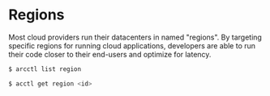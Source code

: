 # Regions

Most cloud providers run their datacenters in named "regions". By targeting specific regions for
running cloud applications, developers are able to run their code closer to their end-users and
optimize for latency.

```sh
$ arcctl list region

$ acctl get region <id>
```
